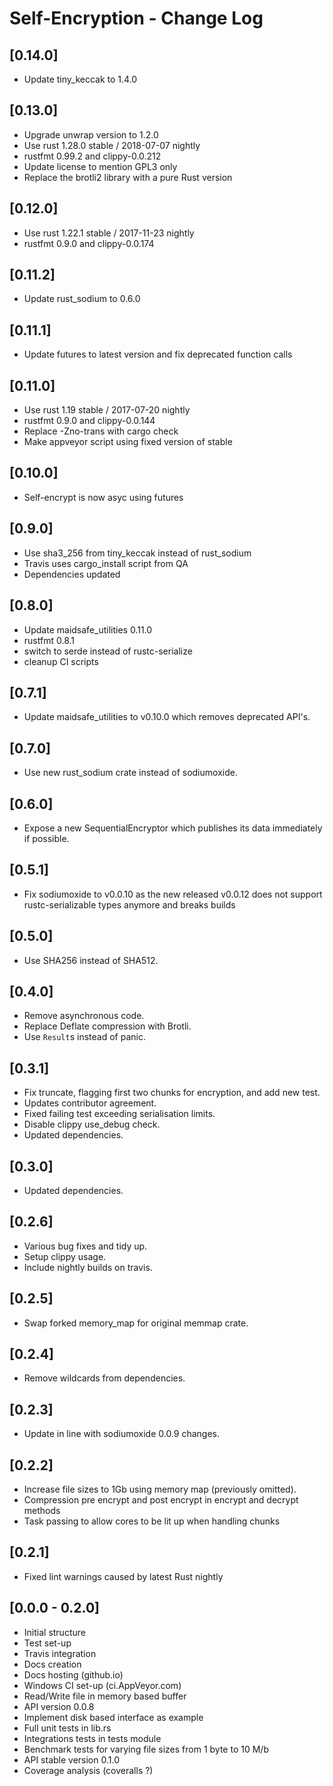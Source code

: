 # Self-Encryption - Change Log

## [0.14.0]

- Update tiny_keccak to 1.4.0

## [0.13.0]
- Upgrade unwrap version to 1.2.0
- Use rust 1.28.0 stable / 2018-07-07 nightly
- rustfmt 0.99.2 and clippy-0.0.212
- Update license to mention GPL3 only
- Replace the brotli2 library with a pure Rust version

## [0.12.0]
- Use rust 1.22.1 stable / 2017-11-23 nightly
- rustfmt 0.9.0 and clippy-0.0.174

## [0.11.2]
- Update rust_sodium to 0.6.0

## [0.11.1]
- Update futures to latest version and fix deprecated function calls

## [0.11.0]
- Use rust 1.19 stable / 2017-07-20 nightly
- rustfmt 0.9.0 and clippy-0.0.144
- Replace -Zno-trans with cargo check
- Make appveyor script using fixed version of stable

## [0.10.0]
- Self-encrypt is now asyc using futures

## [0.9.0]
- Use sha3_256 from tiny_keccak instead of rust_sodium
- Travis uses cargo_install script from QA
- Dependencies updated

## [0.8.0]
- Update maidsafe_utilities 0.11.0
- rustfmt 0.8.1
- switch to serde instead of rustc-serialize
- cleanup CI scripts

## [0.7.1]
- Update maidsafe_utilities to v0.10.0 which removes deprecated API's.

## [0.7.0]
- Use new rust_sodium crate instead of sodiumoxide.

## [0.6.0]
- Expose a new SequentialEncryptor which publishes its data immediately if possible.

## [0.5.1]
- Fix sodiumoxide to v0.0.10 as the new released v0.0.12 does not support rustc-serializable types anymore and breaks builds

## [0.5.0]
- Use SHA256 instead of SHA512.

## [0.4.0]
- Remove asynchronous code.
- Replace Deflate compression with Brotli.
- Use `Result`s instead of panic.

## [0.3.1]
- Fix truncate, flagging first two chunks for encryption, and add new test.
- Updates contributor agreement.
- Fixed failing test exceeding serialisation limits.
- Disable clippy use_debug check.
- Updated dependencies.

## [0.3.0]
- Updated dependencies.

## [0.2.6]
- Various bug fixes and tidy up.
- Setup clippy usage.
- Include nightly builds on travis.

## [0.2.5]
- Swap forked memory_map for original memmap crate.

## [0.2.4]
- Remove wildcards from dependencies.

## [0.2.3]
- Update in line with sodiumoxide 0.0.9 changes.

## [0.2.2]
- Increase file sizes to 1Gb using memory map (previously omitted).
- Compression pre encrypt and post encrypt in encrypt and decrypt methods
- Task passing to allow cores to be lit up when handling chunks

## [0.2.1]
- Fixed lint warnings caused by latest Rust nightly

## [0.0.0 - 0.2.0]
- Initial structure
- Test set-up
- Travis integration
- Docs creation
- Docs hosting (github.io)
- Windows CI set-up (ci.AppVeyor.com)
- Read/Write file in memory based buffer
- API version 0.0.8
- Implement disk based interface as example
- Full unit tests in lib.rs
- Integrations tests in tests module
- Benchmark tests for varying file sizes from 1 byte to 10 M/b
- API stable version 0.1.0
- Coverage analysis (coveralls ?)
